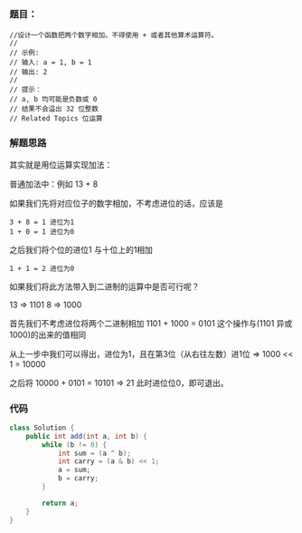### 题目：

```
//设计一个函数把两个数字相加。不得使用 + 或者其他算术运算符。 
//
// 示例: 
// 输入: a = 1, b = 1
// 输出: 2 
//
// 提示： 
// a, b 均可能是负数或 0 
// 结果不会溢出 32 位整数 
// Related Topics 位运算
```



### 解题思路

其实就是用位运算实现加法：

普通加法中：例如 13 + 8

如果我们先将对应位子的数字相加，不考虑进位的话，应该是

```
3 + 8 = 1 进位为1
1 + 0 = 1 进位为0
```

之后我们将个位的进位1 与十位上的1相加

```
1 + 1 = 2 进位为0
```

如果我们将此方法带入到二进制的运算中是否可行呢？

13 => 1101
8  => 1000

首先我们不考虑进位将两个二进制相加 1101 + 1000 = 0101 这个操作与(1101 异或 1000)的出来的值相同

从上一步中我们可以得出，进位为1，且在第3位（从右往左数）进1位 => 1000 << 1 = 10000

之后将 10000 + 0101 = 10101 => 21 此时进位位0，即可退出。

### 代码

```java
class Solution {
    public int add(int a, int b) {
        while (b != 0) {
            int sum = (a ^ b);
            int carry = (a & b) << 1;
            a = sum;
            b = carry;
        }

        return a;
    }
}
```